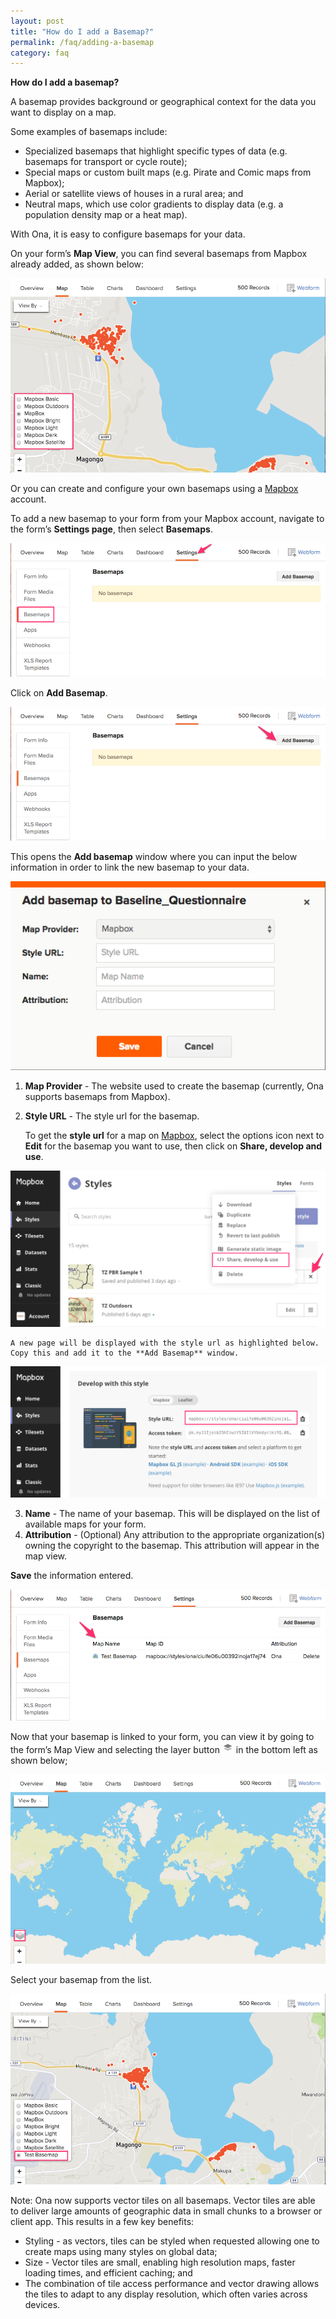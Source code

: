 ```yaml
---
layout: post
title: "How do I add a Basemap?"
permalink: /faq/adding-a-basemap
category: faq
---
```


**How do I add a basemap?**

A basemap provides background or geographical context for the data you want to display on a map.  

Some examples of basemaps include: 
  * Specialized basemaps that highlight specific types of data (e.g. basemaps for transport or cycle route);
  * Special maps or custom built maps (e.g. Pirate and Comic maps from Mapbox);
  * Aerial or satellite views of houses in a rural area; and
  * Neutral maps, which use color gradients to display data (e.g. a population density map or a heat map).

With Ona, it is easy to configure basemaps for your data.

On your form’s **Map View**, you can find several basemaps from Mapbox already added, as shown below:

  ![](/content/screenshots/faq/faq-basemap-1.png)

Or you can create and configure your own basemaps using a [Mapbox](https://www.mapbox.com/) account. 

To add a new basemap to your form from your Mapbox account, navigate to the form’s **Settings page**, then select **Basemaps**.

  ![](/content/screenshots/faq/faq-basemap-2.png)

Click on **Add Basemap**.

  ![](/content/screenshots/faq/faq-basemap-3.png)

This opens the **Add basemap** window where you can input the below information in order to link the new basemap to your data. 

  ![](/content/screenshots/faq/faq-basemap-4.png)

  1. **Map Provider** - The website used to create the basemap (currently, Ona supports basemaps from Mapbox).
  2. **Style URL** - The style url for the basemap.

     To get the **style url** for a map on [Mapbox](https://www.mapbox.com/), select the options icon next to **Edit** for the basemap you want to use, then click on **Share, develop and use**.

   ![](/content/screenshots/faq/faq-basemap-5.png)

    A new page will be displayed with the style url as highlighted below. Copy this and add it to the **Add Basemap** window.

   ![](/content/screenshots/faq/faq-basemap-6.png)

  3. **Name** - The name of your basemap. This will be displayed on the list of available maps for your form.
  4. **Attribution** - (Optional) Any attribution to the appropriate organization(s) owning the copyright to the basemap. This attribution will appear in the map view. 

**Save** the information entered.

  ![](/content/screenshots/faq/faq-basemap-7.png)

Now that your basemap is linked to your form, you can view it by going to the form’s Map View and selecting the layer button 
  ![](/content/screenshots/faq/faq-basemap-8.png) in the bottom left as shown below;

  ![](/content/screenshots/faq/faq-basemap-9.png)

Select your basemap from the list.

  ![](/content/screenshots/faq/faq-basemap-10.png)

>
Note: Ona now supports vector tiles on all basemaps. Vector tiles are able to deliver large amounts of geographic data in small chunks to a browser or client app. This results in a few key benefits:
   * Styling - as vectors, tiles can be styled when requested allowing one to create maps using many styles on global data;
   * Size - Vector tiles are small, enabling high resolution maps, faster loading times, and efficient caching; and
   * The combination of tile access performance and vector drawing allows the tiles to adapt to any display resolution, which often varies across devices.

